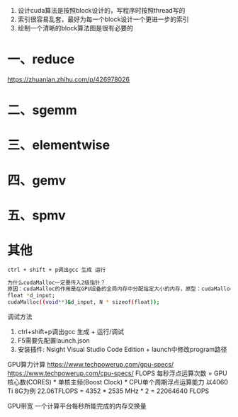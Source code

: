 1. 设计cuda算法是按照block设计的，写程序时按照thread写的
2. 索引很容易乱套，最好为每一个block设计一个更进一步的索引
3. 绘制一个清晰的block算法图是很有必要的

# 一、reduce
https://zhuanlan.zhihu.com/p/426978026


# 二、sgemm

# 三、elementwise

# 四、gemv

# 五、spmv



# 其他
```bash
ctrl + shift + p调出gcc 生成 运行

为什么cudaMalloc一定要传入2级指针？
原因：cudaMalloc的作用是在GPU设备的全局内存中分配指定大小的内存，原型：cudaMalloc(void **devPtr, size_t size)，这里需要把在设备上分配内存的起始地址存储到这个指针所指向的位置，d_input本身是一个指针，想要修改它的值就必须传入它的地址，所以需要传入二级指针
float *d_input;
cudaMalloc((void**)&d_input, N * sizeof(float));
```


调试方法
1. ctrl+shift+p调出gcc 生成 + 运行/调试
2. F5需要先配置launch.json
3. 安装插件: Nsight Visual Studio Code Edition + launch中修改program路径

GPU算力计算
https://www.techpowerup.com/gpu-specs/
https://www.techpowerup.com/cpu-specs/
FLOPS 每秒浮点运算次数 = GPU核心数(CORES) * 单核主频(Boost Clock) * CPU单个周期浮点运算能力
以4060 Ti 8G为例  22.06TFLOPS = 4352  * 2535 MHz * 2 = 22064640 FLOPS

GPU带宽
一个计算平台每秒所能完成的内存交换量